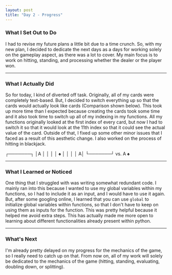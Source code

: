 ```yaml
---
layout: post
title: "Day 2 - Progress"
---
```


### What I Set Out to Do
I had to revise my future plans a little bit due to a time crunch. So, with my new plan, I decided to dedicate the next days as a days for working solely on the gameplay aspect, as there was a lot to cover. My main focus is to work on hitting, standing, and processing whether the dealer or the player won.

---

### What I Actually Did

So for today, I kind of diverted off task. Originally, all of my cards were completely text-based. But, I decided to switch everything up so that the cards would actually look like cards (Comparison shown below). This took up more time than I expected because creating the cards took some time and it also took time to switch up all of my indexing in my functions. All my functions originally looked at the first index of every card, but now I had to switch it so that it would look at the 11th index so that it could see the actual value of the card. Outside of that, I fixed up some other minor issues that I faced as a result of this aesthetic change. I also worked on the process of hitting in blackjack.

┌───────┐
│A      │
│       │
│   ♠   │
│       │
│      A│
└───────┘  vs. A ♠

---

### What I Learned or Noticed

One thing that I struggled with was writing somewhat redundant code. I mainly ran into this because I wanted to use my global variables within my functions, so I had to include it as an input, and I would have to use it again. But, after some googling online, I learned that you can use `global` to initialize global variables within functions, so that I don't have to keep on using them as inputs for the function. This was pretty helpful because it helped me avoid extra steps. This has actually made me more open to learning about different functionalities already present within python.

---

### What's Next

I'm already pretty delayed on my progress for the mechanics of the game, so I really need to catch up on that. From now on, all of my work will solely be dedicated to the mechanics of the game (hitting, standing, evaluating, doubling down, or splitting).
